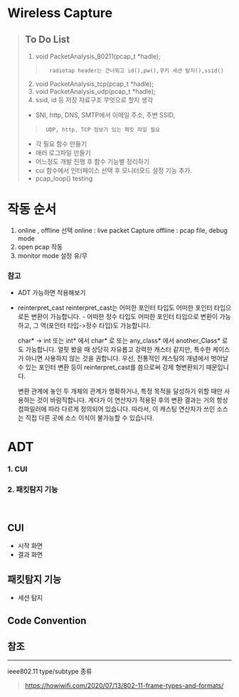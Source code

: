 # Wireless Capture

> ## To Do List
> 1. void PacketAnalysis_80211(pcap_t *hadle);
>>       radiotap header는 건너뛰고 id(),pw(),쿠키 세션 탐지(),ssid()
> 2. void PacketAnalysis_tcp(pcap_t *hadle);
> 3. void PacketAnalysis_udp(pcap_t *hadle);
> 4. ssid, id 등 저장 자료구조 무엇으로 할지 생각
>
> - SNI, http, DNS, SMTP에서 이메일 주소, 주변 SSID,
>>      UDP, http, TCP 정보가 있는 패킷 파일 필요
> - 각 필요 함수 만들기
> - 애러 로그파일 만들기
> - 어느정도 개발 진행 후 함수 기능별 정리하기
> - cui 함수에서 인터페이스 선택 후 모니터모드 설정 기능 추가.
> - pcap_loop() testing

# 작동 순서
1. online , offline 선택
	online : live packet Capture
	offline : pcap file, debug mode
2. open pcap 작동
3. monitor mode 설정 유/무


### 참고
- ADT 가능하면 적용해보기
- reinterpret_cast
    reinterpret_cast는 어떠한 포인터 타입도 어떠한 포인터 타입으로든 변환이 가능합니다. - 어떠한 정수 타입도 어떠한 포인터 타입으로 변환이 가능하고, 그 역(포인터 타입->정수 타입)도 가능합니다.

    char* -> int 또는 int* 에서 char* 로 또는 any_class* 에서 another_Class* 로도 가능합니다. 얼핏 봤을 때 상당히 자유롭고 강력한 캐스터 같지만, 특수한 케이스가 아니면 사용하지 않는 것을 권합니다.
    우선, 전통적인 캐스팅의 개념에서 벗어날 수 있는 포인터 변환 등이 reinterpret_cast를 씀으로써 강제 형변환되기 때문입니다.

    변환 관계에 놓인 두 개체의 관계가 명확하거나, 특정 목적을 달성하기 위할 때만 사용하는 것이 바람직합니다. 게다가 이 연산자가 적용된 후의 변환 결과는 거의 항상 컴파일러에 따라 다르게 정의되어 있습니다. 따라서, 이 캐스팅 연산자가 쓰인 소스는 직접 다른 곳에 소스 이식이 불가능할 수 있습니다.


# ADT
### 1. CUI
### 2. 패킷탐지 기능

<br>

## CUI
- 시작 화면
- 결과 화면

## 패킷탐지 기능
- 세션 탐지

## Code Convention


## 참조
- - - - -
ieee802.11 type/subtype 종류
> https://howiwifi.com/2020/07/13/802-11-frame-types-and-formats/

<br><br><br>
